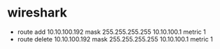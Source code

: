 # wireshark

- route add 10.10.100.192 mask 255.255.255.255 10.10.100.1 metric 1
- route delete 10.10.100.192 mask 255.255.255.255 10.10.100.1 metric 1

